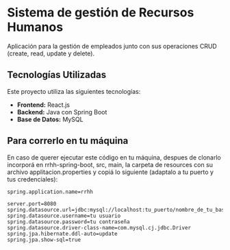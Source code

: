 # Sistema de gestión de Recursos Humanos

Aplicación para la gestión de empleados junto con sus operaciones CRUD (create, read, update y delete).

## Tecnologías Utilizadas
Este proyecto utiliza las siguientes tecnologías:

- **Frontend:** React.js
- **Backend:** Java con Spring Boot
- **Base de Datos:** MySQL

## Para correrlo en tu máquina
En caso de querer ejecutar este código en tu máquina, despues de clonarlo incorporá en rrhh-spring-boot, src, main, la carpeta de resources con su archivo applitacion.properties y copiá lo siguiente (adaptalo a tu puerto y tus credenciales):

```
spring.application.name=rrhh

server.port=8080
spring.datasource.url=jdbc:mysql://localhost:tu_puerto/nombre_de_tu_base_de_datos
spring.datasource.username=tu usuario
spring.datasource.password=tu contraseña
spring.datasource.driver-class-name=com.mysql.cj.jdbc.Driver
spring.jpa.hibernate.ddl-auto=update
spring.jpa.show-sql=true
```

